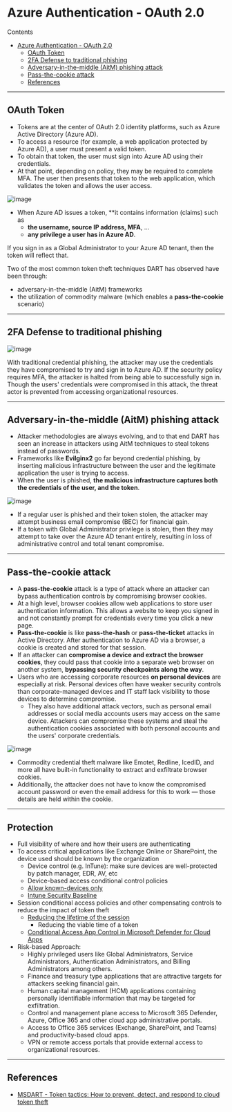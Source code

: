 # Azure Authentication - OAuth 2.0

Contents

- [Azure Authentication - OAuth 2.0](#azure-authentication---oauth-20)
  - [OAuth Token](#oauth-token)
  - [2FA Defense to traditional phishing](#2fa-defense-to-traditional-phishing)
  - [Adversary-in-the-middle (AitM) phishing attack](#adversary-in-the-middle-aitm-phishing-attack)
  - [Pass-the-cookie attack](#pass-the-cookie-attack)
  - [References](#references)

---

## OAuth Token

- Tokens are at the center of OAuth 2.0 identity platforms, such as Azure Active Directory (Azure AD). 
- To access a resource (for example, a web application protected by Azure AD), a user must present a valid token. 
- To obtain that token, the user must sign into Azure AD using their credentials. 
- At that point, depending on policy, they may be required to complete MFA. The user then presents that token to the web application, which validates the token and allows the user access.

![image](https://user-images.githubusercontent.com/90521014/202799931-ba06858e-993d-4003-9c58-18a796cc7b0d.png)

- When Azure AD issues a token, **it contains information (claims) such as 
  - **the username, source IP address, MFA**, ... 
  - **any privilege a user has in Azure AD**. 

If you sign in as a Global Administrator to your Azure AD tenant, then the token will reflect that. 

Two of the most common token theft techniques DART has observed have been through:

- adversary-in-the-middle (AitM) frameworks
- the utilization of commodity malware (which enables a **pass-the-cookie** scenario)

---

## 2FA Defense to traditional phishing

![image](https://user-images.githubusercontent.com/90521014/202800632-b2f05964-0b0f-4129-adcb-b918328e5875.png)

With traditional credential phishing, the attacker may use the credentials they have compromised to try and sign in to Azure AD. If the security policy requires MFA, the attacker is halted from being able to successfully sign in. Though the users' credentials were compromised in this attack, the threat actor is prevented from accessing organizational resources.

---

## Adversary-in-the-middle (AitM) phishing attack

- Attacker methodologies are always evolving, and to that end DART has seen an increase in attackers using AitM techniques to steal tokens instead of passwords. 
- Frameworks like **Evilginx2** go far beyond credential phishing, by inserting malicious infrastructure between the user and the legitimate application the user is trying to access. 
- When the user is phished, **the malicious infrastructure captures both the credentials of the user, and the token**.

![image](https://user-images.githubusercontent.com/90521014/202800788-0c54cfcb-eb2a-4c5b-b23d-fa823ea9a7fd.png)

- If a regular user is phished and their token stolen, the attacker may attempt business email compromise (BEC) for financial gain. 
- If a token with Global Administrator privilege is stolen, then they may attempt to take over the Azure AD tenant entirely, resulting in loss of administrative control and total tenant compromise.

---

## Pass-the-cookie attack

- A **pass-the-cookie** attack is a type of attack where an attacker can bypass authentication controls by compromising browser cookies.
- At a high level, browser cookies allow web applications to store user authentication information. This allows a website to keep you signed in and not constantly prompt for credentials every time you click a new page.
- **Pass-the-cookie** is like **pass-the-hash** or **pass-the-ticket** attacks in Active Directory. After authentication to Azure AD via a browser, a cookie is created and stored for that session. 
- If an attacker can **compromise a device and extract the browser cookies**, they could pass that cookie into a separate web browser on another system, **bypassing security checkpoints along the way**. 
- Users who are accessing corporate resources **on personal devices** are especially at risk. Personal devices often have weaker security controls than corporate-managed devices and IT staff lack visibility to those devices to determine compromise. 
  - They also have additional attack vectors, such as personal email addresses or social media accounts users may access on the same device. Attackers can compromise these systems and steal the authentication cookies associated with both personal accounts and the users' corporate credentials.

![image](https://user-images.githubusercontent.com/90521014/202801094-601a83d2-d7c9-4c19-b9d8-1801c2d622ae.png)

- Commodity credential theft malware like Emotet, Redline, IcedID, and more all have built-in functionality to extract and exfiltrate browser cookies. 
- Additionally, the attacker does not have to know the compromised account password or even the email address for this to work — those details are held within the cookie.

---

## Protection

- Full visibility of where and how their users are authenticating
- To access critical applications like Exchange Online or SharePoint, the device used should be known by the organization
  - Device control (e.g. InTune): make sure devices are well-protected by patch manager, EDR, AV, etc
  - Device-based access conditional control policies
  - [Allow known-devices only](https://learn.microsoft.com/en-us/azure/active-directory/conditional-access/howto-conditional-access-policy-compliant-device)
  - [Intune Security Baseline](https://learn.microsoft.com/en-us/mem/intune/protect/security-baselines)
- Session conditional access policies and other compensating controls to reduce the impact of token theft
  - [Reducing the lifetime of the session](https://learn.microsoft.com/en-us/azure/active-directory/conditional-access/concept-conditional-access-session)
    - Reducing the viable time of a token  
  - [Conditional Access App Control in Microsoft Defender for Cloud Apps](https://learn.microsoft.com/en-us/defender-cloud-apps/proxy-intro-aad)
- Risk-based Approach:
  - Highly privileged users like Global Administrators, Service Administrators, Authentication Administrators, and Billing Administrators among others.
  - Finance and treasury type applications that are attractive targets for attackers seeking financial gain.
  - Human capital management (HCM) applications containing personally identifiable information that may be targeted for exfiltration.
  - Control and management plane access to Microsoft 365 Defender, Azure, Office 365 and other cloud app administrative portals.
  - Access to Office 365 services (Exchange, SharePoint, and Teams) and productivity-based cloud apps.
  - VPN or remote access portals that provide external access to organizational resources. 

---

## References

- [MSDART - Token tactics: How to prevent, detect, and respond to cloud token theft](https://www.microsoft.com/en-us/security/blog/2022/11/16/token-tactics-how-to-prevent-detect-and-respond-to-cloud-token-theft/)
